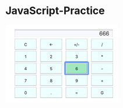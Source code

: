 # JavaScript-Practice
![Image discription](https://github.com/MarekZhang/JavaScript-Practice/blob/master/JS_Calculator/calculator.png)
